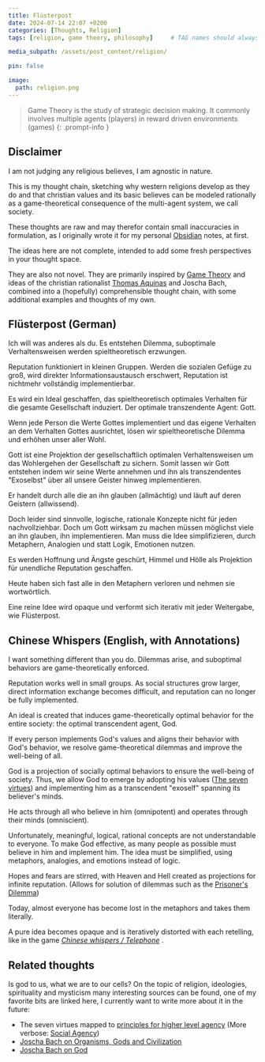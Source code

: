 ```yaml
---
title: Flüsterpost
date: 2024-07-14 22:07 +0200
categories: [Thoughts, Religion]
tags: [religion, game theory, philosophy]     # TAG names should always be lowercase

media_subpath: /assets/post_content/religion/

pin: false

image:
  path: religion.png
---
```


> Game Theory is the study of strategic decision making. It commonly involves multiple agents (players) in reward driven environments (games)
{: .prompt-info }

## Disclaimer

I am not judging any religious believes, I am agnostic in nature.

This is my thought chain, sketching why western religions develop as they do and that christian values and its basic believes can be modeled rationally as a game-theoretical consequence of the multi-agent system, we call society.

These thoughts are raw and may therefor contain small inaccuracies in formulation, as I originally wrote it for my personal [Obsidian](https://obsidian.md/) notes, at first.

The ideas here are not complete, intended to add some fresh perspectives in your thought space.

They are also not novel. They are primarily inspired by [Game Theory](https://en.wikipedia.org/wiki/Game_theory) and ideas of the christian rationalist [Thomas Aquinas](https://en.wikipedia.org/wiki/Thomas_Aquinas) and Joscha Bach,
combined into a (hopefully) comprehensible thought chain, with some additional examples and thoughts of my own.

## Flüsterpost (German)
Ich will was anderes als du.
Es entstehen Dilemma, suboptimale Verhaltensweisen werden spieltheoretisch erzwungen.

Reputation funktioniert in kleinen Gruppen. Werden die sozialen Gefüge zu groß, wird direkter Informationsaustausch erschwert, Reputation ist nichtmehr vollständig implementierbar.

Es wird ein Ideal geschaffen, das spieltheoretisch optimales Verhalten für die gesamte Gesellschaft induziert. Der optimale transzendente Agent: Gott.

Wenn jede Person die Werte Gottes implementiert und das eigene Verhalten an dem Verhalten Gottes ausrichtet, lösen wir spieltheoretische Dilemma und erhöhen unser aller Wohl.

Gott ist eine Projektion der gesellschaftlich optimalen Verhaltensweisen um das Wohlergehen der Gesellschaft zu sichern.
Somit lassen wir Gott entstehen indem wir seine Werte annehmen und ihn als transzendentes "Exoselbst" über all unsere Geister hinweg implementieren.

Er handelt durch alle die an ihn glauben (allmächtig) und läuft auf deren Geistern (allwissend).

Doch leider sind sinnvolle, logische, rationale Konzepte nicht für jeden nachvollziehbar.
Doch um Gott wirksam zu machen müssen möglichst viele an ihn glauben, ihn implementieren.
Man muss die Idee simplifizieren, durch Metaphern, Analogien und statt Logik, Emotionen nutzen.

Es werden Hoffnung und Ängste geschürt, Himmel und Hölle als Projektion für unendliche Reputation geschaffen.

Heute haben sich fast alle in den Metaphern verloren und nehmen sie wortwörtlich.

Eine reine Idee wird opaque und verformt sich iterativ mit jeder Weitergabe, wie Flüsterpost.

## Chinese Whispers (English, with Annotations)

I want something different than you do.
Dilemmas arise, and suboptimal behaviors are game-theoretically enforced.

Reputation works well in small groups. As social structures grow larger, direct information exchange becomes difficult, and reputation can no longer be fully implemented.

An ideal is created that induces game-theoretically optimal behavior for the entire society: the optimal transcendent agent, God.

If every person implements God's values and aligns their behavior with God's behavior, we resolve game-theoretical dilemmas and improve the well-being of all.

God is a projection of socially optimal behaviors to ensure the well-being of society. Thus, we allow God to emerge by adopting his values ([The seven virtues](https://en.wikipedia.org/wiki/Seven_virtues)) and implementing him as a transcendent "exoself" spanning its believer's minds.

He acts through all who believe in him (omnipotent) and operates through their minds (omniscient).

Unfortunately, meaningful, logical, rational concepts are not understandable to everyone. To make God effective, as many people as possible must believe in him and implement him.
The idea must be simplified, using metaphors, analogies, and emotions instead of logic.

Hopes and fears are stirred, with Heaven and Hell created as projections for infinite reputation. (Allows for solution of dilemmas such as the [Prisoner's Dilemma](https://en.wikipedia.org/wiki/Prisoner%27s_dilemma))

Today, almost everyone has become lost in the metaphors and takes them literally.

A pure idea becomes opaque and is iteratively distorted with each retelling, like in the game *[Chinese whispers / Telephone](https://en.wikipedia.org/wiki/Chinese_whispers)* .

## Related thoughts
Is god to us, what we are to our cells?
On the topic of religion, ideologies, spirituality and mysticism many interesting sources can be found, one of my favorite bits are linked here, I currently want to write more about it in the future:

- The seven virtues mapped to [principles for higher level agency](https://youtu.be/JCq6qnxhAc0?t=2205) (More verbose: [Social Agency](https://youtu.be/uc112kET-i0?t=3439))
- [Joscha Bach on Organisms, Gods and Civilization](https://www.youtube.com/watch?v=dkoM6AHfDoU)
- [Joscha Bach on God](https://www.youtube.com/watch?v=ybOeC6nuSWw)
